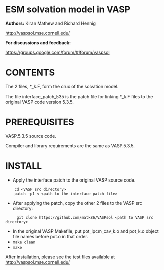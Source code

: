 ESM solvation model in VASP
=====================================

**Authors:** Kiran Mathew and Richard Hennig

http://vaspsol.mse.cornell.edu/

**For discussions and feedback:**

 https://groups.google.com/forum/#!forum/vaspsol 


CONTENTS
=============
The 2 files, *_k.F, form the crux of the solvation model. 

The file interface_patch_535 is the patch file for linking *_k.F files to the original VASP code version 5.3.5.


PREREQUISITES
=============
VASP.5.3.5 source code.

Compiler and library requirements are the same as VASP.5.3.5.

INSTALL
========

- Apply the interface patch to the original VASP source code.
```   
    cd <VASP src directory>
    patch -p1 < <path to the interface patch file>
```
- After applying the patch, copy the other 2 files to the VASP src directory:
```
   	 git clone https://github.com/matk86/VASPsol <path to VASP src directory>
```
- In the original VASP Makefile, put pot_lpcm_cav_k.o and pot_k.o object file names before pot.o in that order.
- ``` make clean ```
- ``` make ```


After installation, please see the test files available at http://vaspsol.mse.cornell.edu/